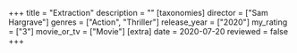 +++
title = "Extraction"
description = ""
[taxonomies]
director = ["Sam Hargrave"] 
genres = ["Action", "Thriller"]
release_year = ["2020"]
my_rating = ["3"]
movie_or_tv = ["Movie"]
[extra]
date = 2020-07-20
reviewed = false
+++
